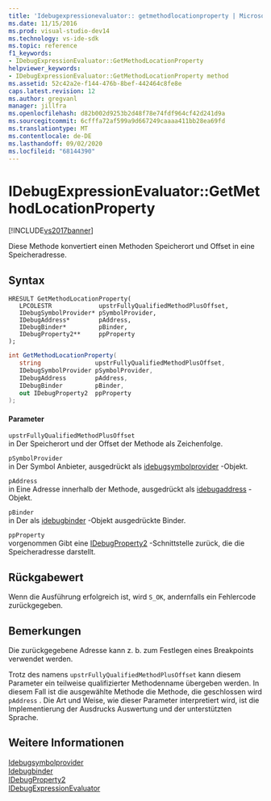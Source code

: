 ```yaml
---
title: 'Idebugexpressionevaluator:: getmethodlocationproperty | Microsoft-Dokumentation'
ms.date: 11/15/2016
ms.prod: visual-studio-dev14
ms.technology: vs-ide-sdk
ms.topic: reference
f1_keywords:
- IDebugExpressionEvaluator::GetMethodLocationProperty
helpviewer_keywords:
- IDebugExpressionEvaluator::GetMethodLocationProperty method
ms.assetid: 52c42a2e-f144-476b-8bef-442464c8fe8e
caps.latest.revision: 12
ms.author: gregvanl
manager: jillfra
ms.openlocfilehash: d82b002d9253b2d48f78e74fdf964cf42d241d9a
ms.sourcegitcommit: 6cfffa72af599a9d667249caaaa411bb28ea69fd
ms.translationtype: MT
ms.contentlocale: de-DE
ms.lasthandoff: 09/02/2020
ms.locfileid: "68144390"
---
```

# <a name="idebugexpressionevaluatorgetmethodlocationproperty"></a>IDebugExpressionEvaluator::GetMethodLocationProperty
[!INCLUDE[vs2017banner](../../../includes/vs2017banner.md)]

Diese Methode konvertiert einen Methoden Speicherort und Offset in eine Speicheradresse.  
  
## <a name="syntax"></a>Syntax  
  
```cpp#  
HRESULT GetMethodLocationProperty(   
   LPCOLESTR             upstrFullyQualifiedMethodPlusOffset,  
   IDebugSymbolProvider* pSymbolProvider,  
   IDebugAddress*        pAddress,  
   IDebugBinder*         pBinder,  
   IDebugProperty2**     ppProperty  
);  
```  
  
```csharp  
int GetMethodLocationProperty(  
   string               upstrFullyQualifiedMethodPlusOffset,   
   IDebugSymbolProvider pSymbolProvider,   
   IDebugAddress        pAddress,   
   IDebugBinder         pBinder,   
   out IDebugProperty2  ppProperty  
);  
```  
  
#### <a name="parameters"></a>Parameter  
 `upstrFullyQualifiedMethodPlusOffset`  
 in Der Speicherort und der Offset der Methode als Zeichenfolge.  
  
 `pSymbolProvider`  
 in Der Symbol Anbieter, ausgedrückt als [idebugsymbolprovider](../../../extensibility/debugger/reference/idebugsymbolprovider.md) -Objekt.  
  
 `pAddress`  
 in Eine Adresse innerhalb der Methode, ausgedrückt als [idebugaddress](../../../extensibility/debugger/reference/idebugaddress.md) -Objekt.  
  
 `pBinder`  
 in Der als [idebugbinder](../../../extensibility/debugger/reference/idebugbinder.md) -Objekt ausgedrückte Binder.  
  
 `ppProperty`  
 vorgenommen Gibt eine [IDebugProperty2](../../../extensibility/debugger/reference/idebugproperty2.md) -Schnittstelle zurück, die die Speicheradresse darstellt.  
  
## <a name="return-value"></a>Rückgabewert  
 Wenn die Ausführung erfolgreich ist, wird `S_OK`, andernfalls ein Fehlercode zurückgegeben.  
  
## <a name="remarks"></a>Bemerkungen  
 Die zurückgegebene Adresse kann z. b. zum Festlegen eines Breakpoints verwendet werden.  
  
 Trotz des namens `upstrFullyQualifiedMethodPlusOffset` kann diesem Parameter ein teilweise qualifizierter Methodenname übergeben werden. In diesem Fall ist die ausgewählte Methode die Methode, die geschlossen wird `pAddress` . Die Art und Weise, wie dieser Parameter interpretiert wird, ist die Implementierung der Ausdrucks Auswertung und der unterstützten Sprache.  
  
## <a name="see-also"></a>Weitere Informationen  
 [Idebugsymbolprovider](../../../extensibility/debugger/reference/idebugsymbolprovider.md)   
 [Idebugbinder](../../../extensibility/debugger/reference/idebugbinder.md)   
 [IDebugProperty2](../../../extensibility/debugger/reference/idebugproperty2.md)   
 [IDebugExpressionEvaluator](../../../extensibility/debugger/reference/idebugexpressionevaluator.md)
